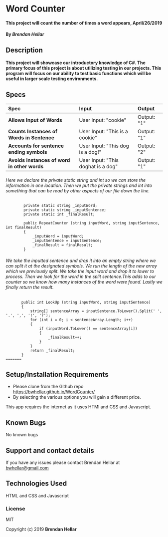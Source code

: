 # Word Counter

#### This project will count the number of times a word appears, April/26/2019


#### By _**Brendan Hellar**_

## Description


#### This project will showcase our introductory knowledge of C#.  The primary focus of this project is about utilizing testing in our projects.  This program will focus on our ability to test basic functions which will be useful in larger scale testing environments.

## Specs
| Spec | Input | Output |
| :-------------     | :------------- | :------------- |
| **Allows Input of Words** | User input: "cookie" | Output: "1" |
| **Counts Instances of Words in Sentence** | User Input: "This is a cookie" | Output: "1" |
| **Accounts for sentence ending symbols** | User Input: "This dog is a dog!" | Output: "2" |
| **Avoids instances of word in other words** | User Input: "This doghat is a dog" | Output: "1" |

###### Here we declare the private static string and int so we can store the information in one location.  Then we put the private strings and int into something that can be read by other aspects of our file down the line.
```
        private static string _inputWord;
        private static string _inputSentence;
        private static int _finalResult;

        public RepeatCounter (string inputWord, string inputSentence, int finalResult)
        {
            _inputWord = inputWord;
            _inputSentence = inputSentence;
            _finalResult = finalResult;
        }
 ```
 ###### We take the inputted sentence and drop it into an empty string where we can split it at the designated symbols. We run the length of the new array which we previously split.  We take the input word and drop it to lower to process.  Then we look for the word in the split sentence.This adds to our counter so we know how many instances of the word were found.  Lastly we finally return the result.
 ```
        public int LookUp (string inputWord, string inputSentence)
        {
            string[] sentenceArray = inputSentence.ToLower().Split(' ', '.', ',', '!', '?');
            for (int i = 0; i < sentenceArray.Length; i++)
            {
                if (inputWord.ToLower() == sentenceArray[i])
                {
                    _finalResult++;
                }
            }
            return _finalResult;
        }
=======
```
## Setup/Installation Requirements

-   Please clone from the Github repo https://bwhellar.github.io/WordCounter/
-   By selecting the various options you will gain a different price.

This app requires the internet as it uses HTMl and CSS and Javascript.

## Known Bugs

No known bugs

## Support and contact details

If you have any issues please contact Brendan Hellar at bwhellar@gmail.com

## Technologies Used

HTML and CSS and Javascript

### License

MIT

Copyright (c) 2019 **Brendan Hellar**
